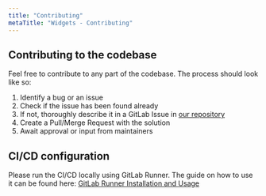 ```yaml
---
title: "Contributing"
metaTitle: "Widgets - Contributing"
---
```


## Contributing to the codebase

Feel free to contribute to any part of the codebase. The process should look like so:

1. Identify a bug or an issue
2. Check if the issue has been found already
3. If not, thoroughly describe it in a GitLab Issue in [our repository](https://gitlab.com/energenious/widgets/-/issues)
4. Create a Pull/Merge Request with the solution
5. Await approval or input from maintainers

## CI/CD configuration

Please run the CI/CD locally using GitLab Runner. The guide on how to use it can be found here: [GitLab Runner Installation and Usage](https://medium.com/@umutuluer/how-to-test-gitlab-ci-locally-f9e6cef4f054)
